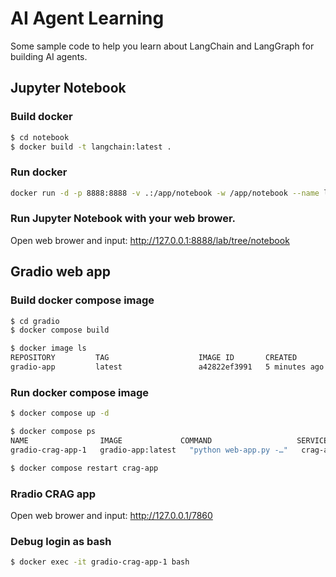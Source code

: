 # AI Agent Learning
Some sample code to help you learn about LangChain and LangGraph for building AI agents.

## Jupyter Notebook
### Build docker

```bash
$ cd notebook
$ docker build -t langchain:latest .
```

### Run docker

```bash
docker run -d -p 8888:8888 -v .:/app/notebook -w /app/notebook --name langchain-notebook langchain:0.3
```

### Run Jupyter Notebook with your web brower.

Open web brower and input: http://127.0.0.1:8888/lab/tree/notebook

## Gradio web app
### Build docker compose image

```bash
$ cd gradio
$ docker compose build

$ docker image ls
REPOSITORY         TAG                    IMAGE ID       CREATED              SIZE
gradio-app         latest                 a42822ef3991   5 minutes ago   6.87GB
```

### Run docker compose image

```bash
$ docker compose up -d

$ docker compose ps
NAME                IMAGE             COMMAND                   SERVICE    CREATED         STATUS          PORTS
gradio-crag-app-1   gradio-app:latest   "python web-app.py -…"   crag-app   50 seconds ago   Up 47 seconds   0.0.0.0:7860->7860/tcp

$ docker compose restart crag-app
```

### Rradio CRAG app

Open web brower and input: http://127.0.0.1/7860

### Debug login as bash

```bash
$ docker exec -it gradio-crag-app-1 bash
```
